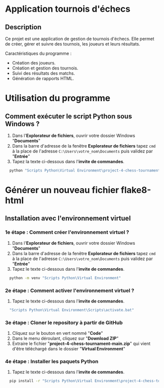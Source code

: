 # Application tournois d'échecs

## Description
Ce projet est une application de gestion de tournois d'échecs. Elle permet de créer, gérer et suivre des tournois, les joueurs et leurs résultats.

Caractéristiques du programme :
- Création des joueurs.
- Création et gestion des tournois.
- Suivi des résultats des matchs.
- Génération de rapports HTML.

# Utilisation du programme

## Comment exécuter le script Python sous Windows ?

1. Dans l'__Explorateur de fichiers__, ouvrir votre dossier Windows "__Documents__"
2. Dans la barre d'adresse de la fenêtre __Explorateur de fichiers__ tapez `cmd` à la place de l'adresse `C:\Users\votre_nom\Documents` puis validez par "__Entrée__"
3. Tapez la texte ci-dessous dans l'__invite de commandes__.

```bash
  python "Scripts Python\Virtual Environment\project-4-chess-tournament-main\project-chess-tournament\main.py"
```
# Générer un nouveau fichier flake8-html

## Installation avec l'environnement virtuel
### 1e étape : Comment créer l'environnement virtuel ?
1. Dans l'__Explorateur de fichiers__, ouvrir votre dossier Windows "__Documents__"
2. Dans la barre d'adresse de la fenêtre __Explorateur de fichiers__ tapez `cmd` à la place de l'adresse `C:\Users\votre_nom\Documents` puis validez par "__Entrée__"
3. Tapez le texte ci-dessous dans l'__invite de commandes__.

```bash
  python -m venv "Scripts Python\Virtual Environment"
```
### 2e étape : Comment activer l'environnement virtuel ?
1. Tapez le texte ci-dessous dans l'__invite de commandes__.

```bash
  "Scripts Python\Virtual Environment\Scripts\activate.bat"
```
### 3e étape : Cloner le repository à partir de GitHub

1. Cliquez sur le bouton en vert nommé "__Code__"
2. Dans le menu déroulant, cliquez sur "__Download ZIP__"
4. Extraire le fichier "__project-4-chess-tournament-main.zip__" qui vient d'être téléchargé dans le dossier "__Virtual Environment__"

### 4e étape : Installer les paquets Python

1. Tapez le texte ci-dessous dans l'__invite de commandes__.

```bash
  pip install -r "Scripts Python\Virtual Environment\project-4-chess-tournament-main\requirements.txt"
```
